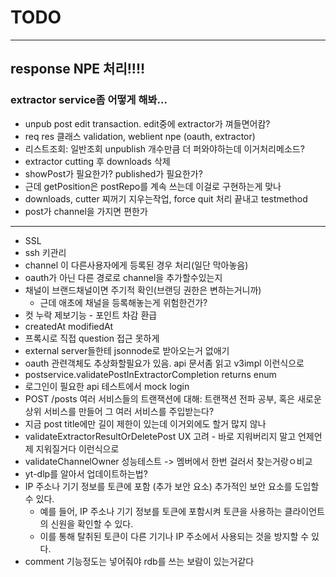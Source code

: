 # TODO

---

## response NPE 처리!!!!
### extractor service좀 어떻게 해봐...

- unpub post edit transaction. edit중에 extractor가 껴들면어캄?
- req res 클래스 validation, weblient npe (oauth, extractor)
- 리스트조회: 일반조회 unpublish 개수만큼 더 퍼와야하는데 이거처리메소드?
- extractor cutting 후 downloads 삭제 
- showPost가 필요한가? published가 필요한가?
- 근데 getPosition은 postRepo를 계속 쓰는데 이걸로 구현하는게 맞나
- downloads, cutter 찌꺼기 지우는작업, force quit 처리 끝내고 testmethod
- post가 channel을 가지면 편한가

---

- SSL
- ssh 키관리
- channel 이 다른사용자에게 등록된 경우 처리(일단 막아놓음)
- oauth가 아닌 다른 경로로 channel을 추가할수있는지
- 채널이 브랜드채널이면 주기적 확인(브랜딩 권한은 변하는거니까)
  - 근데 애초에 채널을 등록해놓는게 위험한건가?
- 컷 누락 제보기능 - 포인트 차감 환급
- createdAt modifiedAt
- 프록시로 직접 question 접근 못하게
- external server들한테 jsonnode로 받아오는거 없애기
- oauth 관련객체도 추상화할필요가 있음. api 문서좀 읽고 v3impl 이런식으로
- postservice.validatePostInExtractorCompletion returns enum
- 로그인이 필요한 api 테스트에서 mock login
- POST /posts 여러 서비스들의 트랜잭션에 대해: 트랜잭션 전파 공부, 혹은 새로운 상위 서비스를 만들어 그 여러 서비스를 주입받는다?
- 지금 post title에만 길이 제한이 있는데 이거외에도 할거 많지 않나
- validateExtractorResultOrDeletePost UX 고려 - 바로 지워버리지 말고 언제언제 지워질거다 이런식으로
- validateChannelOwner 성능테스트 -> 멤버에서 한번 걸러서 찾는거랑ㅇ비교
- yt-dlp를 알아서 업데이트하는법?
- IP 주소나 기기 정보를 토큰에 포함 (추가 보안 요소) 추가적인 보안 요소를 도입할 수 있다.
  - 예를 들어, IP 주소나 기기 정보를 토큰에 포함시켜 토큰을 사용하는 클라이언트의 신원을 확인할 수 있다.
  - 이를 통해 탈취된 토큰이 다른 기기나 IP 주소에서 사용되는 것을 방지할 수 있다.
- comment 기능정도는 넣어줘야 rdb를 쓰는 보람이 있는거같다

 